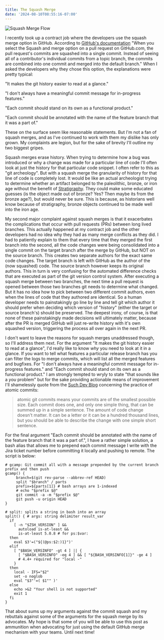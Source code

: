 ```yaml
---
title: The Squash Merge
date: '2024-08-10T08:55:16-07:00'
---
```

![Squash Merge Flow](/img/blog/squashmerge.png)

I recently took up a contract job where the developers use the squash merge option in GitHub.  According to [GitHub's documentation](https://docs.github.com/en/pull-requests/collaborating-with-pull-requests/incorporating-changes-from-a-pull-request/about-pull-request-merges) "When you select the Squash and merge option on a pull request on GitHub.com, the pull request's commits are squashed into a single commit. Instead of seeing all of a contributor's individual commits from a topic branch, the commits are combined into one commit and merged into the default branch."  When I asked the developers why they chose this option, the explanations were pretty typical:

"It makes the git history easier to read at a glance."

"I don't always have a meaningful commit message for in-progress features."

"Each commit should stand on its own as a functional product."

"Each commit should be annotated with the name of the feature branch that it was a part of."

These on the surface seem like reasonable statements.  But I'm not a fan of squash merges, and as I've continued to work with them my dislike has only grown.  My complaints are legion, but for the sake of brevity I'll outline my two biggest gripes.

Squash merges erase history.  When trying to determine how a bug was introduced or why a change was made for a particular line of code I'll often look at just the history for that particular code snippet.  I often refer to this as "git archeology". But with a squash merge the granularity of history for that line of code is completely lost.  It would be like an actual archeologist trying to determine whether an artifact belonged to the paleolithic, bronze, or iron age without the benefit of [Stratigraphy](https://en.wikipedia.org/wiki/Stratigraphy_(archaeology)).  They could make some educated guesses (is the object made out of bronze? Yes? Then maybe its from the bronze age?), but would never be sure.  This is because, as historians well know because of stratigraphy, bronze objects continued to be made well into the iron age.

My second major complaint against squash merges is that it exacerbates the complications that occur with pull requests (PRs) between long lived branches.  This actually happened at my contract job and the other developers had no idea why they had as many merge conflicts as they did.  I had to patiently explain to them that every time that they merged the first branch into the second, all the code changes were being consolidated into a single commit on the target branch after the merge by GitHub, but NOT on the source branch.  This creates two separate authors for the exact same code changes.  The target branch is left with GitHub as the author of the (now squashed) code. The source branch however keeps its original authors. This in turn is very confusing for the automated difference checks that are executed as part of the git version control system.  After executing a squash merge between two branches, the next time a pull request is opened between those two branches git needs to determine what changed.  But it has no idea how to pick between two different commit authors, even when the lines of code that they authored are identical.  So a human developer needs to painstakingly go line by line and tell git which author it should prefer when deciding which version of "history" (either the target or source branch's) should be preserved.  The deepest irony, of course, is that none of these painstakingly made decisions will ultimately matter, because after the PR is merged GitHub will just re-write history with it's own squashed version, triggering the process all over again in the next PR.  

I don't want to leave the reasons for squash merges unaddressed though, so I'll address them next.  For the argument "It makes the git history easier to read at a glance",  I'd really like to know _why_ you need to look at it in a glance.  If you want to tell what features a particular release branch has you can filter the logs to merge commits, which will list all the merged features and bugfixes.  For "I don't always have a meaningful commit message for in-progress features." and "Each commit should stand on its own as a functional product." I am strongly tempted to wryly to state "that sounds like a _you_ problem" but for the sake providing actionable means of improvement I'll shamelessly quote from the [Such Dev Blog](https://suchdevblog.com/lessons/AtomicGitCommits.html) concerning the practice of atomic commits:

> atomic git commits means your commits are of the smallest possible size. Each commit does one, and only one simple thing, that can be summed up in a simple sentence.  The amount of code change doesn't matter. It can be a letter or it can be a hundred thousand lines, but you should be able to describe the change with one simple short sentence.

For the final argument "Each commit should be annotated with the name of the feature branch that it was a part of.", I have a rather simple solution, a bash alias that allows me to prepend each commit message I write with the Jira ticket number before committing it locally and pushing to remote.  The script is below:

```
# gcamp: Git commit all with a message prepended by the current branch prefix and then push
gcamp() { 
     branch=$(git rev-parse --abbrev-ref HEAD)
     split "$branch" / parts
     prefix=${parts[1]} # bash arrays are 1-indexed
     # echo "$prefix $@"
     git commit -a -m "$prefix $@"
     git push -u origin HEAD
} 

# split: splits a string in bash into an array
split() { # args: string delimiter result_var
  if
    [ -n "$ZSH_VERSION" ] &&
      autoload is-at-least &&
      is-at-least 5.0.8 # for ps:$var:
  then
    eval $3'=("${(@ps:$2:)1}")'
  elif
    [ "$BASH_VERSINFO" -gt 4 ] || {
      [ "$BASH_VERSINFO" -eq 4 ] && [ "${BASH_VERSINFO[1]}" -ge 4 ]
      # 4.4+ required for "local -"
    }
  then
    local - IFS="$2"
    set -o noglob
    eval "$3"'=( $1"" )'
  else
    echo >&2 "Your shell is not supported"
    exit 1
  fi
}
```

That about sums up my arguments against the commit squash and my rebuttals against some of the arguments for the squash merge by its advocates.  My hope is that some of you will be able to use this post as ammunition when advocating for just using the default GitHub merge mechanism with your teams.  Until next time!
